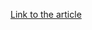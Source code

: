 [Link to the article](https://unit42.paloaltonetworks.com/bookworm-trojan-a-model-of-modular-architecture/)
